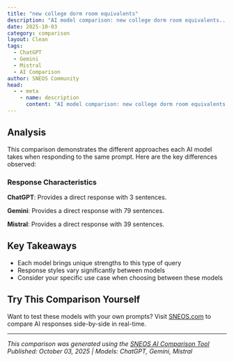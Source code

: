 ```yaml
---
title: "new college dorm room equivalents"
description: "AI model comparison: new college dorm room equivalents..."
date: 2025-10-03
category: comparison
layout: Clean
tags:
  - ChatGPT
  - Gemini
  - Mistral
  - AI Comparison
author: SNEOS Community
head:
  - - meta
    - name: description
      content: "AI model comparison: new college dorm room equivalents..."
---
```


<ChatComparison
  title="new college dorm room equivalents"
  prompt="new college dorm room equivalents"
  :responses='{"ChatGPT": "Could you please clarify what you mean by \u0022new college dorm room equivalents\u0022? Are you looking for alternative living options to traditional dorm rooms, furniture or items to set up a dorm room, or something else? Providing a bit more detail will help me assist you better!", "Gemini": "Okay, let\u0027s brainstorm some fun and creative ways to describe new college dorm room equivalents. We can focus on different analogies and perspectives:\n\n**I. Based on Cost \u0026 Investment:**\n\n* **Starter Home:** \u0022This dorm room is your first starter home. It might be small, but it\u0027s all yours (and your roommate\u0027s).\u0022\n* **Condo in the City (but, you know, *super* small):** \u0022Think of it as your condo in the city... except the city is a campus and the condo is 10x12.\u0022\n* **A Very Expensive Storage Unit:** (Humorous, emphasizes cost) \u0022You\u0027re paying a premium for this storage unit with questionable ventilation and shared bathroom access.\u0022\n* **Investment Property (for personal growth):** \u0022Consider this dorm room your investment property. You\u0027re investing in yourself and your education, even if the ROI isn\u0027t immediately financial.\u0022\n* **Luxury Tiny House (if you\u0027re lucky):** \u0022If you got a single, congrats! It\u0027s like a luxury tiny house. Emphasis on the *tiny*.\u0022\n\n**II. Based on Functionality \u0026 Purpose:**\n\n* **The Launchpad:** \u0022This dorm room is your launchpad for the next four years. It\u0027s where you\u0027ll launch your career, friendships, and maybe a questionable late-night pizza habit.\u0022\n* **The Think Tank (of One or Two):** \u0022Welcome to your personal think tank. Where ideas are born, problems are solved, and all-nighters are fueled by caffeine.\u0022\n* **The Incubator:** \u0022This dorm room is your incubator for growth, learning, and maybe a few questionable life choices.\u0022\n* **The Hive:** (If you\u0027re social) \u0022Welcome to the hive! A bustling hub of activity, friends, and maybe a little bit of chaos.\u0022\n* **The Safe Haven (hopefully):** \u0022This dorm room is your safe haven. A place to recharge, relax, and escape the pressures of college life.\u0022\n* **Mission Control (for your studies):** \u0022Welcome to mission control. This is where you\u0027ll plan your study sessions and launch your grades sky high!\u0022\n\n**III. Based on Physical Characteristics:**\n\n* **A Nicely Decorated (or not) Box:** \u0022Let\u0027s be honest, it\u0027s a box. But a box you can personalize!.\u0022\n* **The Blank Canvas (with questionable paint):** \u0022This dorm room is your blank canvas. Decorate it, personalize it, make it your own (within the RA\u0027s guidelines, of course).\u0022\n* **A Cozy Cave:** (For introverts) \u0022This is your cozy cave. A place to retreat, recharge, and avoid the social scene when necessary.\u0022\n* **A Pre-Fab Apartment (stripped down):** \u0022Think of it as a pre-fab apartment, only without the kitchen, living room, or any real amenities.\u0022\n* **A Micro-Suite (with built-in community):** \u0022It\u0027s a micro-suite, designed for maximizing space and building community (whether you want to or not).\u0022\n\n**IV. Based on Location \u0026 Social Dynamics:**\n\n* **The Center of the Universe (for your floor):** \u0022This dorm room is the center of the universe for your floor. The place where everyone gathers to hang out, procrastinate, and share secrets.\u0022\n* **Ground Zero for Social Activity:** \u0022Get ready, because this is ground zero for social activity. Expect late-night conversations, impromptu study sessions, and maybe a few unexpected visitors.\u0022\n* **The Island of Misfit Toys (if your floor is quirky):** \u0022If your floor is a little quirky, this dorm room is the Island of Misfit Toys. A place where everyone is welcome, no matter how weird they are.\u0022\n* **The Clubhouse:** \u0022This is the clubhouse. The perfect place to meet up with friends, play games, and create lasting memories.\u0022\n\n**V. Humorous \u0026 Self-Deprecating:**\n\n* **Your Officially Sanctioned Sleep Pod:** \u0022Welcome to your officially sanctioned sleep pod. Enjoy your minimal square footage and shared bathroom!\u0022\n* **The Room You\u0027ll Spend Way Too Much Time In:** \u0022Get comfortable, because you\u0027re going to spend way too much time in this room. Studying, sleeping, procrastinating... the possibilities are endless.\u0022\n* **The Perfect Place to Practice Minimalism (Because You Have No Choice):** \u0022Embrace minimalism! This dorm room will force you to live with less... whether you like it or not.\u0022\n* **A Petri Dish for New Friendships (and Maybe Some Germs):** \u0022Get ready to cultivate new friendships... and maybe a few unwanted germs. Hand sanitizer is your friend.\u0022\n* **The Place Where Your Laundry Pile Will Become a Second Roommate:** \u0022Prepare yourself... your laundry pile will inevitably become a second roommate. Don\u0027t let it take over.\u0022\n\n**To make it even better, you can customize these descriptions with:**\n\n* **Your specific dorm\u0027s reputation:** Is it known for being social? Quiet? A party floor?\n* **Specific details about the room:** Great view? Awkwardly shaped? Close to the bathroom?\n* **A roommate\u0027s personality:** Are they super organized? A night owl? A social butterfly?\n\nI hope this gives you a good starting point. Let me know if you want to brainstorm some more specific examples!\n", "Mistral": "Setting up a new college dorm room can be an exciting task! Here are some equivalents and tips to help you create a comfortable and functional space:\n\n### Bedding\n- **Twin XL Bed**: Most dorms have twin XL beds.\n - **Equivalent**: A standard twin bed is 75 inches long, while a twin XL is 80 inches long.\n- **Mattress Topper**: Adds comfort to the standard dorm mattress.\n - **Equivalent**: A 2-inch memory foam topper can be as comfortable as a 4-inch one, depending on your preference.\n\n### Storage\n- **Under-Bed Storage**: Utilize the space under your bed for extra storage.\n - **Equivalent**: Plastic storage bins can hold as much as a small dresser.\n- **Over-the-Door Hooks**: Great for hanging towels, coats, and bags.\n - **Equivalent**: A coat rack can serve a similar purpose but takes up more floor space.\n\n### Lighting\n- **Desk Lamp**: Essential for studying.\n - **Equivalent**: A clip-on lamp can be as effective and takes up less desk space.\n- **String Lights**: Add ambiance and extra light.\n - **Equivalent**: LED strip lights can provide similar lighting effects.\n\n### Seating\n- **Bean Bag Chair**: Comfortable and easy to move around.\n - **Equivalent**: A small armchair can be just as comfortable but takes up more space.\n- **Folding Chair**: Useful for extra seating when friends visit.\n - **Equivalent**: A small ottoman can serve a similar purpose and double as a footrest.\n\n### Decor\n- **Wall Art**: Personalize your space with posters or photos.\n - **Equivalent**: Removable wall decals can add color and personality without damaging walls.\n- **Rug**: Adds warmth and comfort to the floor.\n - **Equivalent**: A large bath mat can serve a similar purpose in a smaller space.\n\n### Electronics\n- **Mini Fridge**: Keeps snacks and drinks cold.\n - **Equivalent**: A small cooler can serve a similar purpose but requires ice.\n- **Power Strip**: Provides extra outlets for all your devices.\n - **Equivalent**: A surge protector can offer similar functionality with added protection.\n\n### Organization\n- **Shoe Rack**: Keeps your shoes organized and off the floor.\n - **Equivalent**: An over-the-door shoe organizer can serve a similar purpose and save floor space.\n- **Desk Organizer**: Keeps your study materials in order.\n - **Equivalent**: A small bookshelf can serve a similar purpose and provide additional storage.\n\n### Cleaning\n- **Handheld Vacuum**: Useful for quick clean-ups.\n - **Equivalent**: A small broom and dustpan can serve a similar purpose but may be less convenient.\n- **Disinfecting Wipes**: Keep surfaces clean and germ-free.\n - **Equivalent**: A spray bottle with disinfectant and paper towels can serve a similar purpose.\n\n### Miscellaneous\n- **First Aid Kit**: Essential for minor injuries.\n - **Equivalent**: A small travel first aid kit can serve a similar purpose and is more portable.\n- **Laundry Basket**: Keeps dirty clothes organized.\n - **Equivalent**: A collapsible laundry hamper can serve a similar purpose and save space when not in use.\n\nBy considering these equivalents, you can make the most of your dorm room space while ensuring it meets all your needs. Happy decorating!"}' 
  published-date="21:19"
/>

## Analysis

This comparison demonstrates the different approaches each AI model takes when responding to the same prompt. Here are the key differences observed:

### Response Characteristics

**ChatGPT**: Provides a direct response with 3 sentences. 

**Gemini**: Provides a direct response with 79 sentences. 

**Mistral**: Provides a direct response with 39 sentences. 

## Key Takeaways

- Each model brings unique strengths to this type of query
- Response styles vary significantly between models
- Consider your specific use case when choosing between these models

## Try This Comparison Yourself

Want to test these models with your own prompts? Visit [SNEOS.com](https://sneos.com) to compare AI responses side-by-side in real-time.

---

*This comparison was generated using the [SNEOS AI Comparison Tool](https://sneos.com)*
*Published: October 03, 2025 | Models: ChatGPT, Gemini, Mistral*
